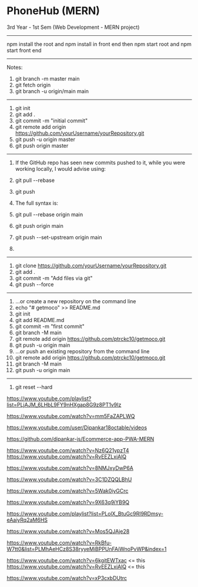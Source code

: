 # PhoneHub (MERN)

3rd Year - 1st Sem (Web Development - MERN project)

---

npm install the root and npm install in front end then npm start root and npm start front end

---

Notes:

1. git branch -m master main
2. git fetch origin
3. git branch -u origin/main main

---

1. git init
2. git add .
3. git commit -m "initial commit"
4. git remote add origin https://github.com/yourUsername/yourRepository.git
5. git push -u origin master
6. git push origin master

---

1. If the GitHub repo has seen new commits pushed to it, while you were working locally, I would advise using:
2. git pull --rebase
3. git push

4. The full syntax is:
5. git pull --rebase origin main
6. git push origin main

7. git push --set-upstream origin main
8.

---

1. git clone https://github.com/yourUsername/yourRepository.git
2. git add .
3. git commit -m "Add files via git"
4. git push --force

---

1. …or create a new repository on the command line
2. echo "# getmoco" >> README.md
3. git init
4. git add README.md
5. git commit -m "first commit"
6. git branch -M main
7. git remote add origin https://github.com/ptrckc10/getmoco.git
8. git push -u origin main
9. …or push an existing repository from the command line
10. git remote add origin https://github.com/ptrckc10/getmoco.git
11. git branch -M main
12. git push -u origin main

---

1. git reset --hard

https://www.youtube.com/playlist?list=PLjAJM_6LHbL9FY9nHXgap8G9z8PT1v9Iz

https://www.youtube.com/watch?v=mm5FaZAPLWQ

https://www.youtube.com/user/Dipankar18octable/videos

https://github.com/dipankar-js/Ecommerce-app-PWA-MERN

https://www.youtube.com/watch?v=Nz6Q21ypzT4
https://www.youtube.com/watch?v=RvEEZLxiAlQ

https://www.youtube.com/watch?v=8NMJxyDwP6A

https://www.youtube.com/watch?v=3C1DZQQLBhU

https://www.youtube.com/watch?v=5Wak0iyGCrc

https://www.youtube.com/watch?v=9X63q9iYB9Q

https://www.youtube.com/playlist?list=PLolX_BtuGc9RI9RDmsy-eAaiyRq2aM6HS

https://www.youtube.com/watch?v=Mos5QJAje28

https://www.youtube.com/watch?v=RkBfu-W7tt0&list=PLMhAeHCz8S38ryyeMiBPPUnFAiWnoPvWP&index=1

https://www.youtube.com/watch?v=6kgitEWTxac <= this
https://www.youtube.com/watch?v=RvEEZLxiAlQ <= this

https://www.youtube.com/watch?v=xP3cxbDUtrc
